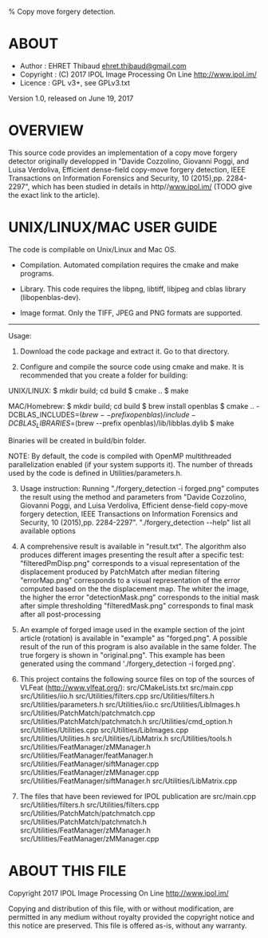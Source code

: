 % Copy move forgery detection.

# ABOUT

* Author    : EHRET Thibaud <ehret.thibaud@gmail.com>
* Copyright : (C) 2017 IPOL Image Processing On Line http://www.ipol.im/
* Licence   : GPL v3+, see GPLv3.txt

Version 1.0, released on June 19, 2017

# OVERVIEW

This source code provides an implementation of a copy move forgery detector originally developped in "Davide Cozzolino, Giovanni Poggi, and Luisa Verdoliva, Efficient dense-field copy-move forgery detection, IEEE Transactions on Information Forensics and Security, 10 (2015),pp. 2284-2297", which has been studied in details in http//www.ipol.im/ (TODO give the exact link to the article).

# UNIX/LINUX/MAC USER GUIDE

The code is compilable on Unix/Linux and Mac OS. 

- Compilation. 
Automated compilation requires the cmake and make programs.

- Library. 
This code requires the libpng, libtiff, libjpeg and cblas library (libopenblas-dev).

- Image format. 
Only the TIFF, JPEG and PNG formats are supported. 
 
-------------------------------------------------------------------------
Usage:
1. Download the code package and extract it. Go to that directory. 

2. Configure and compile the source code using cmake and make. 
It is recommended that you create a folder for building:

UNIX/LINUX:
$ mkdir build; cd build
$ cmake ..
$ make

MAC/Homebrew:
$ mkdir build; cd build
$ brew install openblas
$ cmake .. -DCBLAS_INCLUDES=$(brew --prefix openblas)/include -DCBLAS_LIBRARIES=$(brew --prefix openblas)/lib/libblas.dylib
$ make

Binaries will be created in build/bin folder.

NOTE: By default, the code is compiled with OpenMP multithreaded
parallelization enabled (if your system supports it). 
The number of threads used by the code is defined in Utilities/parameters.h.

3. Usage instruction:
Running "./forgery_detection -i forged.png" computes the result using the method and parameters from "Davide Cozzolino, Giovanni Poggi, and Luisa Verdoliva, Efficient dense-field copy-move forgery detection, IEEE Transactions on Information Forensics and Security, 10 (2015),pp. 2284-2297".
"./forgery_detection --help" list all available options

4. A comprehensive result is available in "result.txt".
The algorithm also produces different images presenting the result after a specific test:
"filteredPmDisp.png" corresponds to a visual representation of the displacement produced by PatchMatch after median filtering
"errorMap.png" corresponds to a visual representation of the error computed based on the the displacement map. The whiter the image, the higher the error
"detectionMask.png" corresponds to the initial mask after simple thresholding
"filteredMask.png" corresponds to final mask after all post-processing

5. An example of forged image used in the example section of the joint article (rotation) is available in "example" as "forged.png". A possible result of the run of this program is also available in the same folder. The true forgery is shown in "original.png". This example has been generated using the command './forgery_detection -i forged.png'.

6. This project contains the following source files on top of the sources of VLFeat (http://www.vlfeat.org/):
	src/CMakeLists.txt
	src/main.cpp
	src/Utilities/iio.h
	src/Utilities/filters.cpp
	src/Utilities/filters.h
	src/Utilities/parameters.h
	src/Utilities/iio.c
	src/Utilities/LibImages.h
	src/Utilities/PatchMatch/patchmatch.cpp
	src/Utilities/PatchMatch/patchmatch.h
	src/Utilities/cmd_option.h
	src/Utilities/Utilities.cpp
	src/Utilities/LibImages.cpp
	src/Utilities/Utilities.h
	src/Utilities/LibMatrix.h
	src/Utilities/tools.h
	src/Utilities/FeatManager/zMManager.h
	src/Utilities/FeatManager/featManager.h
	src/Utilities/FeatManager/siftManager.cpp
	src/Utilities/FeatManager/zMManager.cpp
	src/Utilities/FeatManager/siftManager.h
	src/Utilities/LibMatrix.cpp


7. The files that have been reviewed for IPOL publication are
	src/main.cpp
	src/Utilities/filters.h
	src/Utilities/filters.cpp
	src/Utilities/PatchMatch/patchmatch.cpp
	src/Utilities/PatchMatch/patchmatch.h
	src/Utilities/FeatManager/zMManager.h
	src/Utilities/FeatManager/zMManager.cpp


# ABOUT THIS FILE

Copyright 2017 IPOL Image Processing On Line http://www.ipol.im/

Copying and distribution of this file, with or without modification,
are permitted in any medium without royalty provided the copyright
notice and this notice are preserved.  This file is offered as-is,
without any warranty.
